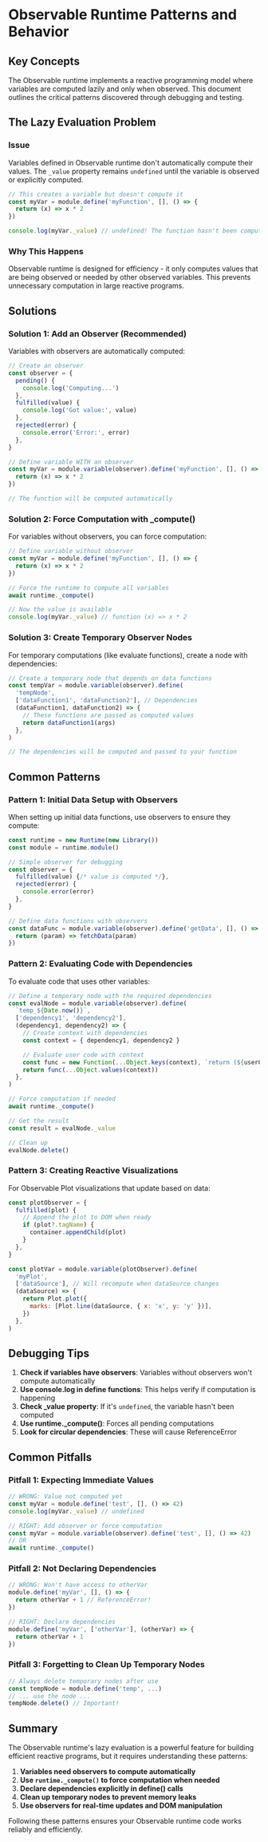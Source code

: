 # Observable Runtime Patterns and Behavior

## Key Concepts

The Observable runtime implements a reactive programming model where variables are computed lazily and only when observed. This document outlines the critical patterns discovered through debugging and testing.

## The Lazy Evaluation Problem

### Issue

Variables defined in Observable runtime don't automatically compute their values. The `_value` property remains `undefined` until the variable is observed or explicitly computed.

```javascript
// This creates a variable but doesn't compute it
const myVar = module.define('myFunction', [], () => {
  return (x) => x * 2
})

console.log(myVar._value) // undefined! The function hasn't been computed yet
```

### Why This Happens

Observable runtime is designed for efficiency - it only computes values that are being observed or needed by other observed variables. This prevents unnecessary computation in large reactive programs.

## Solutions

### Solution 1: Add an Observer (Recommended)

Variables with observers are automatically computed:

```javascript
// Create an observer
const observer = {
  pending() {
    console.log('Computing...')
  },
  fulfilled(value) {
    console.log('Got value:', value)
  },
  rejected(error) {
    console.error('Error:', error)
  },
}

// Define variable WITH an observer
const myVar = module.variable(observer).define('myFunction', [], () => {
  return (x) => x * 2
})

// The function will be computed automatically
```

### Solution 2: Force Computation with _compute()

For variables without observers, you can force computation:

```javascript
// Define variable without observer
const myVar = module.define('myFunction', [], () => {
  return (x) => x * 2
})

// Force the runtime to compute all variables
await runtime._compute()

// Now the value is available
console.log(myVar._value) // function (x) => x * 2
```

### Solution 3: Create Temporary Observer Nodes

For temporary computations (like evaluate functions), create a node with dependencies:

```javascript
// Create a temporary node that depends on data functions
const tempVar = module.variable(observer).define(
  'tempNode',
  ['dataFunction1', 'dataFunction2'], // Dependencies
  (dataFunction1, dataFunction2) => {
    // These functions are passed as computed values
    return dataFunction1(args)
  },
)

// The dependencies will be computed and passed to your function
```

## Common Patterns

### Pattern 1: Initial Data Setup with Observers

When setting up initial data functions, use observers to ensure they compute:

```javascript
const runtime = new Runtime(new Library())
const module = runtime.module()

// Simple observer for debugging
const observer = {
  fulfilled(value) {/* value is computed */},
  rejected(error) {
    console.error(error)
  },
}

// Define data functions with observers
const dataFunc = module.variable(observer).define('getData', [], () => {
  return (param) => fetchData(param)
})
```

### Pattern 2: Evaluating Code with Dependencies

To evaluate code that uses other variables:

```javascript
// Define a temporary node with the required dependencies
const evalNode = module.variable(observer).define(
  `temp_${Date.now()}`,
  ['dependency1', 'dependency2'],
  (dependency1, dependency2) => {
    // Create context with dependencies
    const context = { dependency1, dependency2 }

    // Evaluate user code with context
    const func = new Function(...Object.keys(context), `return (${userCode})`)
    return func(...Object.values(context))
  },
)

// Force computation if needed
await runtime._compute()

// Get the result
const result = evalNode._value

// Clean up
evalNode.delete()
```

### Pattern 3: Creating Reactive Visualizations

For Observable Plot visualizations that update based on data:

```javascript
const plotObserver = {
  fulfilled(plot) {
    // Append the plot to DOM when ready
    if (plot?.tagName) {
      container.appendChild(plot)
    }
  },
}

const plotVar = module.variable(plotObserver).define(
  'myPlot',
  ['dataSource'], // Will recompute when dataSource changes
  (dataSource) => {
    return Plot.plot({
      marks: [Plot.line(dataSource, { x: 'x', y: 'y' })],
    })
  },
)
```

## Debugging Tips

1. **Check if variables have observers**: Variables without observers won't compute automatically
2. **Use console.log in define functions**: This helps verify if computation is happening
3. **Check _value property**: If it's `undefined`, the variable hasn't been computed
4. **Use runtime._compute()**: Forces all pending computations
5. **Look for circular dependencies**: These will cause ReferenceError

## Common Pitfalls

### Pitfall 1: Expecting Immediate Values

```javascript
// WRONG: Value not computed yet
const myVar = module.define('test', [], () => 42)
console.log(myVar._value) // undefined

// RIGHT: Add observer or force computation
const myVar = module.variable(observer).define('test', [], () => 42)
// OR
await runtime._compute()
```

### Pitfall 2: Not Declaring Dependencies

```javascript
// WRONG: Won't have access to otherVar
module.define('myVar', [], () => {
  return otherVar + 1 // ReferenceError!
})

// RIGHT: Declare dependencies
module.define('myVar', ['otherVar'], (otherVar) => {
  return otherVar + 1
})
```

### Pitfall 3: Forgetting to Clean Up Temporary Nodes

```javascript
// Always delete temporary nodes after use
const tempNode = module.define('temp', ...)
// ... use the node ...
tempNode.delete() // Important!
```

## Summary

The Observable runtime's lazy evaluation is a powerful feature for building efficient reactive programs, but it requires understanding these patterns:

1. **Variables need observers to compute automatically**
2. **Use `runtime._compute()` to force computation when needed**
3. **Declare dependencies explicitly in define() calls**
4. **Clean up temporary nodes to prevent memory leaks**
5. **Use observers for real-time updates and DOM manipulation**

Following these patterns ensures your Observable runtime code works reliably and efficiently.
